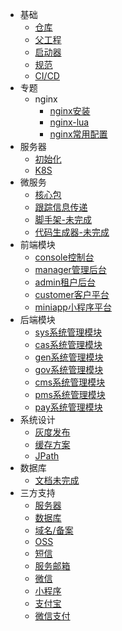 * 基础
  * [仓库](/base/repo.md "仓库")
  * [父工程](/base/parent.md "父工程")
  * [启动器](/base/starter.md "启动器")
  * [规范](/base/standard.md "规范")
  * [CI/CD](/base/cicd.md "CI/CD")
* 专题
  * nginx
    * [nginx安装](/nginx/nginx_install.md "Nginx 安装")
    * [nginx-lua](/nginx/nginx_lua.md "Nginx Lua")
    * [nginx常用配置](/nginx/nginx_config.md "Nginx 配置")
* 服务器
  * [初始化](/server/init.md "服务器初始化")
  * [K8S](/server/k8s.md "K8S")
* 微服务
  * [核心包](/micro/core.md "核心包")
  * [跟踪信息传递](/micro/trace.md "跟踪信息传递")
  * [脚手架-未完成](/md/demo.md "脚手架")
  * [代码生成器-未完成](/md/gen.md "代码/项目生成器")
* 前端模块
  * [console控制台](/front/console.md "console控制台")
  * [manager管理后台](/front/manager.md "manager管理后台")
  * [admin租户后台](/front/manager.md "admin租户后台")
  * [customer客户平台](/front/customer.md "customer客户平台")
  * [miniapp小程序平台](/front/miniapp.md "miniapp小程序平台")
* 后端模块
  * [sys系统管理模块](/backend/sys.md "sys系统管理模块")
  * [cas系统管理模块](/backend/cas.md "cas系统管理模块")
  * [gen系统管理模块](/backend/gen.md "gen系统管理模块")
  * [gov系统管理模块](/backend/gov.md "gov系统管理模块")
  * [cms系统管理模块](/backend/cms.md "cms系统管理模块")
  * [pms系统管理模块](/backend/pms.md "pms系统管理模块")
  * [pay系统管理模块](/backend/pay.md "pay系统管理模块")
* 系统设计
  * [灰度发布](/design/gray_release.md "灰度发布")
  * [缓存方案](/design/cache.md "缓存方案")
  * [JPath](/design/jpath.md "JPath")
* 数据库
  * [文档未完成](/md/db.md "数据库")
* 三方支持
  * [服务器](/third/server.md "服务器")
  * [数据库](/third/database.md "数据库")
  * [域名/备案](/third/domain.md "域名/备案")
  * [OSS](/third/oss.md "OSS")
  * [短信](/third/sms.md "短信")
  * [服务邮箱](/third/email.md "服务邮箱")
  * [微信](/third/wechat.md "微信")
  * [小程序](/third/miniapp.md "小程序")
  * [支付宝](/third/alipay.md "支付宝")
  * [微信支付](/third/wxpay.md "微信支付")